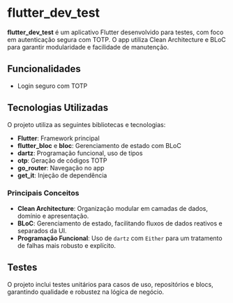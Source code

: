 # flutter_dev_test

**flutter_dev_test** é um aplicativo Flutter desenvolvido para testes, com foco em autenticação segura com TOTP. O app utiliza Clean Architecture e BLoC para garantir modularidade e facilidade de manutenção.

## Funcionalidades

- Login seguro com TOTP

## Tecnologias Utilizadas

O projeto utiliza as seguintes bibliotecas e tecnologias:

- **Flutter**: Framework principal
- **flutter_bloc** e **bloc**: Gerenciamento de estado com BLoC
- **dartz**: Programação funcional, uso de tipos
- **otp**: Geração de códigos TOTP
- **go_router**: Navegação no app
- **get_it**: Injeção de dependência

### Principais Conceitos

- **Clean Architecture**: Organização modular em camadas de dados, domínio e apresentação.
- **BLoC**: Gerenciamento de estado, facilitando fluxos de dados reativos e separados da UI.
- **Programação Funcional**: Uso de `dartz` com `Either` para um tratamento de falhas mais robusto e explícito.

## Testes

O projeto inclui testes unitários para casos de uso, repositórios e blocs, garantindo qualidade e robustez na lógica de negócio. 
